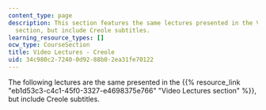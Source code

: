 ```yaml
---
content_type: page
description: This section features the same lectures presented in the Video Lectures
  section, but include Creole subtitles.
learning_resource_types: []
ocw_type: CourseSection
title: Video Lectures - Creole
uid: 34c980c2-7240-0d92-88b0-2ea31fe70122
---
```


The following lectures are the same presented in the {{% resource_link "eb1d53c3-c4c1-45f0-3327-e4698375e766" "Video Lectures section" %}}, but include Creole subtitles.